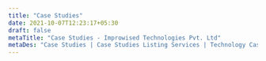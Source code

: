 ```yaml
---
title: "Case Studies"
date: 2021-10-07T12:23:17+05:30
draft: false
metaTitle: "Case Studies - Improwised Technologies Pvt. Ltd"
metaDes: "Case Studies | Case Studies Listing Services | Technology Case Studies | Marketing Case Studies | Cloud Infrastructure Case Studies | Cloud Computing Services Case Studies | Technology Consulting Services Case Studies"
---
```

